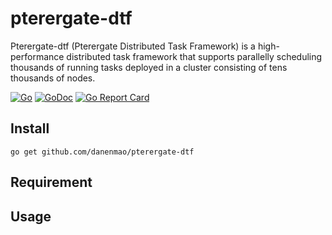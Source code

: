 # pterergate-dtf
Pterergate-dtf (Pterergate Distributed Task Framework) is a high-performance distributed task framework that supports parallelly scheduling thousands 
of running tasks deployed in a cluster consisting of tens thousands of nodes.

[![Go](https://github.com/danenmao/pterergate-dtf/actions/workflows/go.yml/badge.svg)](https://github.com/danenmao/pterergate-dtf/actions/workflows/go.yml)
[![GoDoc](https://godoc.org/github.com/danenmao/pterergate-dtf?status.svg)](https://godoc.org/github.com/danenmao/pterergate-dtf)
[![Go Report Card](https://goreportcard.com/badge/github.com/danenmao/pterergate-dtf)](https://goreportcard.com/report/github.com/danenmao/pterergate-dtf)

## Install

```console
go get github.com/danenmao/pterergate-dtf
```

## Requirement


## Usage


